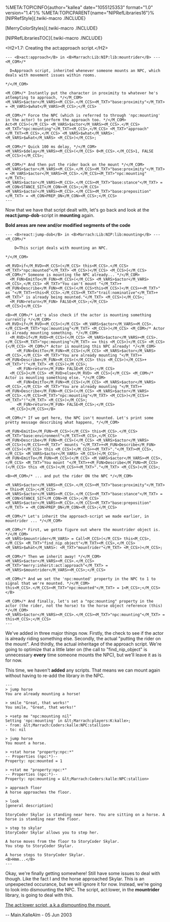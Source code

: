%META:TOPICINFO{author=\"kallea\" date=\"1055125353\" format=\"1.0\"
version=\"1.4\"}% %META:TOPICPARENT{name=\"NIPRefLibraries16\"}%
[NIPRefStyle]{.twiki-macro .INCLUDE}

[MerryColorStyles]{.twiki-macro .INCLUDE}

[NIPRefLibrariesTOC]{.twiki-macro .INCLUDE}

\<H2\>1.7: Creating the act:approach script.\</H2\>

    --- <B>act:approach</B> in <B>Marrach:Lib:NIP:lib:mountrider</B> ---
    <M_COM>/*

      D=Approach script, inherited whenever someone mounts an NPC, which deals with movement issues within rooms.

    */</M_COM>

    <M_COM>/* Instantly put the character in proximity to whatever he's attempting to approach, */</M_COM>
    <M_VARS>$actor</M_VARS><M_CCS>.</M_CCS><M_TXT>"base:proximity"</M_TXT> = <M_VARS>$what</M_VARS><M_CCS>;</M_CCS>

    <M_COM>/* Force the NPC (which is referred to through 'npc:mounting' in the actor) to perform the approach too. */</M_COM>
    Act<M_CCS>(</M_CCS> <M_VARS>$actor</M_VARS><M_CCS>.</M_CCS><M_TXT>"npc:mounting"</M_TXT><M_CCS>,</M_CCS> <M_TXT>"approach"</M_TXT><M_CCS>,</M_CCS> <M_VARS>$what</M_VARS>: <M_VARS>$what</M_VARS> <M_CCS>)</M_CCS>;

    <M_COM>/* Quick 100 ms delay, */</M_COM>
    <M_VARS>$delay</M_VARS><M_CCS>(</M_CCS> 0<M_CCS>.</M_CCS>1, FALSE <M_CCS>)</M_CCS>;

    <M_COM>/* And then put the rider back on the mount */</M_COM>
    <M_VARS>$actor</M_VARS><M_CCS>.</M_CCS><M_TXT>"base:proximity"</M_TXT> = <M_VARS>$actor</M_VARS><M_CCS>.</M_CCS><M_TXT>"npc:mounting"</M_TXT>;
    <M_VARS>$actor</M_VARS><M_CCS>.</M_CCS><M_TXT>"base:stance"</M_TXT> = <M_CON>STANCE_SIT</M_CON><M_CCS>;</M_CCS>
    <M_VARS>$actor</M_VARS><M_CCS>.</M_CCS><M_TXT>"base:preposition"</M_TXT> = <M_CON>PREP_ON</M_CON><M_CCS>;</M_CCS>
    ---

Now that we have that script dealt with, let\'s go back and look at the
**react:jump-dob**-script in **mounting** again.

**Bold areas are new and/or modified segments of the code**

    --- <B>react:jump-dob</B> in <B>Marrach:Lib:NIP:lib:mounting</B> ---
    <M_COM>/*

        D=This script deals with mounting an NPC.

    */</M_COM>

    <M_RVD>if</M_RVD><M_CCS>(</M_CCS> this<M_CCS>.</M_CCS><M_TXT>"npc:mounted"</M_TXT> <M_CCS>)</M_CCS> <M_CCS>{</M_CCS> <M_COM>/* Someone is mounting the NPC already... */</M_COM>
      <M_FUN>EmitTo</M_FUN><M_CCS>(</M_CCS> <M_VARS>$actor</M_VARS><M_CCS>,</M_CCS> <M_TXT>"You can't mount "</M_TXT>+<M_FUN>Describe</M_FUN><M_CCS>(</M_CCS>this<M_CCS>)</M_CCS>+<M_TXT>" as "</M_TXT>+this<M_CCS>.</M_CCS><M_TXT>"trait:nominative"</M_TXT>+<M_TXT>" is already being mounted."</M_TXT> <M_CCS>)</M_CCS>;
      <M_FUN>return</M_FUN> FALSE<M_CCS>;</M_CCS>
    <M_CCS>}</M_CCS>

    <B><M_COM>/* Let's also check if the actor is mounting something currently */</M_COM>
    <M_RVD>if</M_RVD><M_CCS>(</M_CCS> <M_VARS>$actor</M_VARS><M_CCS>.</M_CCS><M_TXT>"npc:mounting"</M_TXT> <M_CCS>)</M_CCS> <M_COM>/* Actor is already mounting something. */</M_COM>
      <M_RVD>if</M_RVD><M_CCS>(</M_CCS> <M_VARS>$actor</M_VARS><M_CCS>.</M_CCS><M_TXT>"npc:mounting"</M_TXT> == this <M_CCS>)</M_CCS> <M_CCS>{</M_CCS> <M_COM>/* Actor is mounting this NPC already! */</M_COM>
         <M_FUN>EmitTo</M_FUN><M_CCS>(</M_CCS> <M_VARS>$actor</M_VARS><M_CCS>,</M_CCS> <M_TXT>"You are already mounting "</M_TXT>+<M_FUN>Describe</M_FUN><M_CCS>(</M_CCS> this <M_CCS>)</M_CCS>+<M_TXT>"!"</M_TXT> <M_CCS>)</M_CCS>;
         <M_FUN>return</M_FUN> FALSE<M_CCS>;</M_CCS>
      <M_CCS>}</M_CCS> <M_RVD>else</M_RVD> <M_CCS>{</M_CCS> <M_COM>/* Actor is mounting something else. */</M_COM>
         <M_FUN>EmitTo</M_FUN><M_CCS>(</M_CCS> <M_VARS>$actor</M_VARS><M_CCS>,</M_CCS> <M_TXT>"You are already mounting "</M_TXT>+<M_FUN>Describe</M_FUN><M_CCS>(</M_CCS> <M_VARS>$actor</M_VARS><M_CCS>.</M_CCS><M_TXT>"npc:mounting"</M_TXT> <M_CCS>)</M_CCS>+<M_TXT>"!"</M_TXT> <M_CCS>)</M_CCS>;
         <M_FUN>return</M_FUN> FALSE<M_CCS>;</M_CCS>
      <M_CCS>}</M_CCS></B>

    <M_COM>/* If we get here, the NPC isn't mounted. Let's print some pretty message describing what happens, */</M_COM>

    <M_FUN>EmitIn</M_FUN><M_CCS>(</M_CCS> this<M_CCS>.</M_CCS><M_TXT>"base:environment"</M_TXT><M_CCS>,</M_CCS> <M_FUN>Describe</M_FUN><M_CCS>(</M_CCS> <M_VARS>$actor</M_VARS> <M_CCS>)</M_CCS>+<M_TXT>" mounts "</M_TXT>+<M_FUN>Describe</M_FUN><M_CCS>(</M_CCS> this <M_CCS>)</M_CCS>+<M_TXT>"."</M_TXT><M_CCS>,</M_CCS> <M_VARS>$actor</M_VARS> <M_CCS>)</M_CCS>;
    <M_FUN>EmitTo</M_FUN><M_CCS>(</M_CCS> <M_VARS>$actor</M_VARS><M_CCS>,</M_CCS> <M_TXT>"You mount "</M_TXT>+<M_FUN>Describe</M_FUN><M_CCS>(</M_CCS> this <M_CCS>)</M_CCS>+<M_TXT>"."</M_TXT> <M_CCS>)</M_CCS>;

    <B><M_COM>/* ... and put the rider ON the NPC */</M_COM>

    <M_VARS>$actor</M_VARS><M_CCS>.</M_CCS><M_TXT>"base:proximity"</M_TXT> = this<M_CCS>;</M_CCS>
    <M_VARS>$actor</M_VARS><M_CCS>.</M_CCS><M_TXT>"base:stance"</M_TXT> = <M_CON>STANCE_SIT</M_CON><M_CCS>;</M_CCS>
    <M_VARS>$actor</M_VARS><M_CCS>.</M_CCS><M_TXT>"base:preposition"</M_TXT> = <M_CON>PREP_ON</M_CON><M_CCS>;</M_CCS>

    <M_COM>/* Let's inherit the approach-script we made earlier, in mountrider ... */</M_COM>

    <M_COM>/* First, we gotta figure out where the mountrider object is. */</M_COM>
    <M_VARS>$mountrider</M_VARS> = Call<M_CCS>(</M_CCS> this<M_CCS>,</M_CCS> <M_TXT>"find_nip_object"</M_TXT><M_CCS>,</M_CCS> <M_VARS>$what</M_VARS>: <M_TXT>"mountrider"</M_TXT> <M_CCS>)</M_CCS>;

    <M_COM>/* Then we inherit away! */</M_COM>
    <M_VARS>$actor</M_VARS><M_CCS>.</M_CCS><M_TXT>"merry:inherit:act:approach"</M_TXT> = <M_VARS>$mountrider</M_VARS><M_CCS>;</M_CCS>

    <M_COM>/* And we set the 'npc:mounted' property in the NPC to 1 to signal that we're mounted. */</M_COM>
    this<M_CCS>.</M_CCS><M_TXT>"npc:mounted"</M_TXT> = 1<M_CCS>;</M_CCS></B>

    <M_COM>/* And finally, let's set a "npc:mounting" property in the actor (the rider, not the horse) to the horse object reference (this) */</M_COM>
    <M_VARS>$actor</M_VARS><M_CCS>.</M_CCS><M_TXT>"npc:mounting"</M_TXT> = this<M_CCS>;</M_CCS>
    ---

We\'ve added in three major things now. Firstly, the check to see if the
actor is already riding something else. Secondly, the actual \"putting
the rider on the mount\". And thirdly, the actual inheritage of the
approach script. We\'re going to optimize that a little later on (the
call to \"find_nip_object\" is unnecessary **every** time someone mounts
the NPC), but we\'ll leave it as is for now.

This time, we haven\'t **added** any scripts. That means we can mount
again without having to re-add the library in the NPC.

    ---
    > jump horse
    You are already mounting a horse!

    > smile "Great, that works!"
    You smile, "Great, that works!"

    > +setp me "npc:mounting nil"
    Setting 'npc:mounting' in &lt;Marrach:players:K:kalle>;
    - from: &lt;Marrach:Coders:kalle:NPC:stallion>
    - to: nil

    > jump horse
    You mount a horse.

    > +stat horse "property:npc:*"
    -- Properties (npc:*)--
    Property: npc:mounted = 1

    > +stat me "property:npc:*"
    -- Properties (npc:*)--
    Property: npc:mounting = &lt;Marrach:Coders:kalle:NPC:stallion>

    > approach floor
    A horse approaches the floor.

    > look 
    [general description]

    StoryCoder Skylar is standing near here. You are sitting on a horse. A horse is standing near the floor.

    > step to skylar
    StoryCoder Skylar allows you to step her.

    A horse moves from the floor to StoryCoder Skylar.
    You step to StoryCoder Skylar.

    A horse steps to StoryCoder Skylar.
    <B>Hmm...</B>
    ---

Okay, we\'re finally getting somewhere! Still have some issues to deal
with though. Like the fact I and the horse approached Skylar. This is an
unpexpected occurance, but we will ignore it for now. Instead, we\'re
going to look into dismounting the NPC. The script, act:lower, in the
**mountrider** library, is going to deal with this.

[The act:lower script, a.k.a dismounting the mount.](NIPRefLibraries1.8)

\-- Main.KalleAlm - 05 Jun 2003
